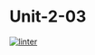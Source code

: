 # Unit-2-03
[![linter](https://github.com/Dorian-Ishimwe/Unit-2-03/workflows/linter/badge.svg)](https://github.com/marketplace/actions/super-linter)
